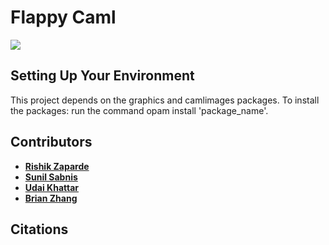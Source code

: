 # Flappy Caml

![](flappycaml.gif)

## Setting Up Your Environment

This project depends on the graphics and camlimages packages.
To install the packages: run the command opam install 'package_name'. 

## Contributors

* [**Rishik Zaparde**](https://github.coecis.cornell.edu/rz293)
* [**Sunil Sabnis**](https://github.coecis.cornell.edu/svs57)
* [**Udai Khattar**](https://github.coecis.cornell.edu/uk49)
* [**Brian Zhang**](https://github.coecis.cornell.edu/bsz6)

## Citations
